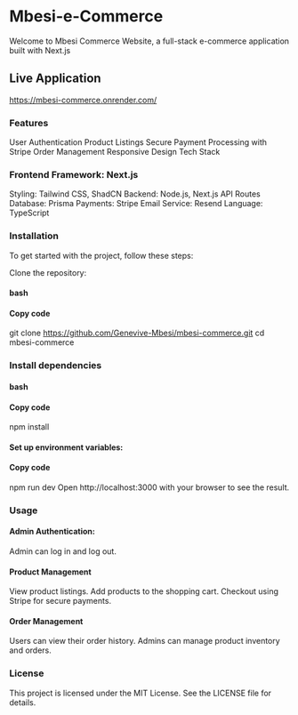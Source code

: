 # Mbesi-e-Commerce

Welcome to Mbesi Commerce Website, a full-stack e-commerce application built with Next.js

## Live Application

 https://mbesi-commerce.onrender.com/

### Features

User Authentication
Product Listings
Secure Payment Processing with Stripe
Order Management
Responsive Design
Tech Stack

### Frontend Framework: Next.js

Styling: Tailwind CSS, ShadCN
Backend: Node.js, Next.js API Routes
Database: Prisma
Payments: Stripe
Email Service: Resend
Language: TypeScript

### Installation

To get started with the project, follow these steps:

Clone the repository:

#### bash

#### Copy code
git clone https://github.com/Genevive-Mbesi/mbesi-commerce.git
cd mbesi-commerce

### Install dependencies

#### bash

#### Copy code
npm install

#### Set up environment variables:


#### Copy code
npm run dev
Open http://localhost:3000 with your browser to see the result.

### Usage

#### Admin Authentication:
Admin can log in and log out.

#### Product Management

View product listings.
Add products to the shopping cart.
Checkout using Stripe for secure payments.

#### Order Management

Users can view their order history.
Admins can manage product inventory and orders.

### License

This project is licensed under the MIT License. See the LICENSE file for details.

